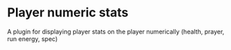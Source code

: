 # Player numeric stats
A plugin for displaying player stats on the player numerically (health, prayer, run energy, spec)